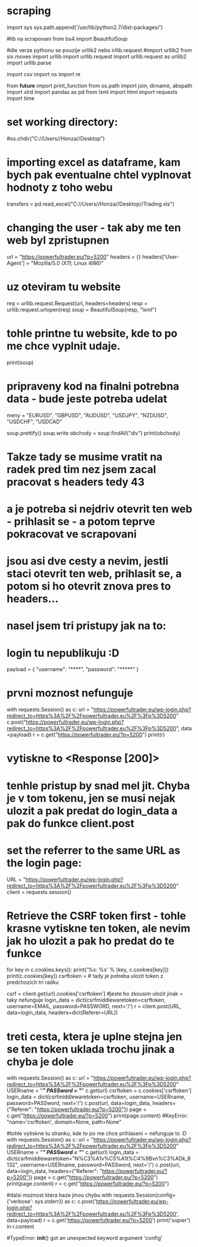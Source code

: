 # scraping

import sys
sys.path.append('/usr/lib/python2.7/dist-packages/')

#lib na scrapovani
from bs4 import BeautifulSoup

#dle verze pythonu se pouzije urllib2 nebo irllib.request
#import urllib2 
from six.moves import urllib
import urllib.request
import urllib.request  as urllib2 
import urllib.parse

import csv
import os
import re


from __future__ import print_function
from os.path import join, dirname, abspath
import xlrd
import pandas as pd
from lxml import html
import requests
import time


# set working directory:
#os.chdir("C://Users//Honza//Desktop")

# importing excel as dataframe, kam bych pak eventualne chtel vyplnovat hodnoty z toho webu
transfers = pd.read_excel("C://Users//Honza//Desktop//Trading.xls")

# changing the user - tak aby me ten web byl zpristupnen
url = "https://powerfultrader.eu/?p=5200"
headers = {}
headers['User-Agent'] = "Mozilla/5.0 (X11; Linux i686)"

# uz oteviram tu website
req = urllib.request.Request(url, headers=headers)
resp = urllib.request.urlopen(req)
soup = BeautifulSoup(resp, "lxml")

# tohle printne tu website, kde to po me chce vyplnit udaje.
print(soup)

# pripraveny kod na finalni potrebna data - bude jeste potreba udelat
meny = "EURUSD", "GBPUSD", "AUDUSD", "USDJPY", "NZDUSD", "USDCHF", "USDCAD"

soup.prettify()
soup.write
obchody = soup.findAll("div")
print(obchody)



# Takze tady se musime vratit na radek pred tim nez jsem zacal pracovat s headers tedy 43
# a je potreba si nejdriv otevrit ten web - prihlasit se - a potom teprve pokracovat ve scrapovani

# jsou asi dve cesty a nevim, jestli staci otevrit ten web, prihlasit se, a potom si ho otevrit znova pres to headers...


# nasel jsem tri pristupy jak na to:

# login tu nepublikuju :D
payload = {
    "username": "****",
    "password": "*****"
}

# prvni moznost nefunguje 
with requests.Session() as c:
    url = "https://powerfultrader.eu/wp-login.php?redirect_to=https%3A%2F%2Fpowerfultrader.eu%2F%3Fp%3D5200"
    c.post("https://powerfultrader.eu/wp-login.php?redirect_to=https%3A%2F%2Fpowerfultrader.eu%2F%3Fp%3D5200", data =payload)
    r = c.get("https://powerfultrader.eu/?p=5200")
    print(r)
# vytiskne to <Response [200]>


# tenhle pristup by snad mel jit. Chyba je v tom tokenu, jen se musi nejak ulozit a pak predat do login_data a pak do funkce client.post
# set the referrer to the same URL as the login page:
URL = "https://powerfultrader.eu/wp-login.php?redirect_to=https%3A%2F%2Fpowerfultrader.eu%2F%3Fp%3D5200"
client = requests.session()
# Retrieve the CSRF token first - tohle krasne vytiskne ten token, ale nevim jak ho ulozit a pak ho predat do te funkce
for key in c.cookies.keys():
        print('%s: %s' % (key, c.cookies[key]))
        print(c.cookies[key])
csrftoken =  # tady je potreba ulozit token z predchozich tri radku

csrf = client.get(url).cookies['csrftoken'] #jeste ho zkousim ulozit jinak = taky nefunguje
login_data = dict(csrfmiddlewaretoken=csrftoken, username=EMAIL, password=PASSWORD, next='/')
r = client.post(URL, data=login_data, headers=dict(Referer=URL))





# treti cesta, ktera je uplne stejna jen se ten token uklada trochu jinak a chyba je dole
with requests.Session() as c:
    url = "https://powerfultrader.eu/wp-login.php?redirect_to=https%3A%2F%2Fpowerfultrader.eu%2F%3Fp%3D5200"
    USERname = "***"
    PASSword = "***"
    c.get(url)
    csrftoken = c.cookies['csrftoken']
    login_data = dict(csrfmiddlewaretoken=csrftoken, username=USERname, password=PASSword, next='/')
    c.post(url, data=login_data, headers={"Referer": "https://powerfultrader.eu/?p=5200"})
    page = c.get("https://powerfultrader.eu/?p=5200")
    print(page.content)
#KeyError: "name='csrftoken', domain=None, path=None"




#tohle vytiskne tu stranku, kde to po me chce prihlaseni = nefunguje to :D 
with requests.Session() as c:
    url = "https://powerfultrader.eu/wp-login.php?redirect_to=https%3A%2F%2Fpowerfultrader.eu%2F%3Fp%3D5200"
    USERname = "***"
    PASSword = "***"
    c.get(url)
    login_data = dict(csrfmiddlewaretoken="N%C3%A1v%C5%A1t%C4%9Bvn%C3%ADk_8132", username=USERname, password=PASSword, next='/')
    c.post(url, data=login_data, headers={"Referer": "https://powerfultrader.eu/?p=5200"})
    page = c.get("https://powerfultrader.eu/?p=5200")
    print(page.content)
    r = c.get("https://powerfultrader.eu/?p=5200")
    
    



#dalsi moznost ktera haze jinou chybu
with requests.Session(config={'verbose': sys.stderr}) as c:
    c.post('https://powerfultrader.eu/wp-login.php?redirect_to=https%3A%2F%2Fpowerfultrader.eu%2F%3Fp%3D5200', data=payload)
    r = c.get('https://powerfultrader.eu/?p=5200')
    print('sopier') in r.content

#TypeError: __init__() got an unexpected keyword argument 'config'
